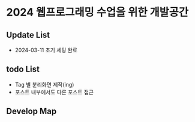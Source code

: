 # 2024 웹프로그래밍 수업을 위한 개발공간

## Update List

- 2024-03-11 초기 세팅 완료

## todo List

- Tag 별 분리화면 제작(ing)
- 포스트 내부에서도 다른 포스트 접근

## Develop Map
